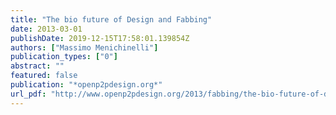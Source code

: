 ```yaml
---
title: "The bio future of Design and Fabbing"
date: 2013-03-01
publishDate: 2019-12-15T17:58:01.139854Z
authors: ["Massimo Menichinelli"]
publication_types: ["0"]
abstract: ""
featured: false
publication: "*openp2pdesign.org*"
url_pdf: "http://www.openp2pdesign.org/2013/fabbing/the-bio-future-of-design-and-fabbing/"
---
```


